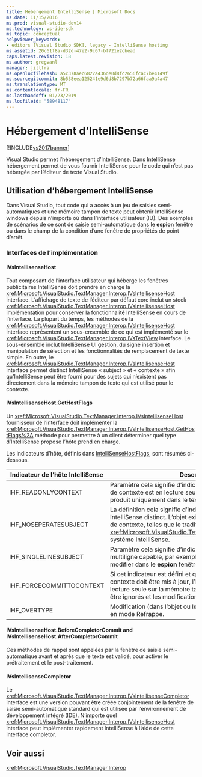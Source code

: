 ```yaml
---
title: Hébergement IntelliSense | Microsoft Docs
ms.date: 11/15/2016
ms.prod: visual-studio-dev14
ms.technology: vs-ide-sdk
ms.topic: conceptual
helpviewer_keywords:
- editors [Visual Studio SDK], legacy - IntelliSense hosting
ms.assetid: 20c61f8a-d32d-47e2-9c67-bf721e2cbead
caps.latest.revision: 18
ms.author: gregvanl
manager: jillfra
ms.openlocfilehash: a5c378aec6822a436de0d8fc2656fcac7be4149f
ms.sourcegitcommit: 8b538eea125241e9d6d8b7297b72a66faa9a4a47
ms.translationtype: MT
ms.contentlocale: fr-FR
ms.lasthandoff: 01/23/2019
ms.locfileid: "58948117"
---
```

# <a name="intellisense-hosting"></a>Hébergement d’IntelliSense
[!INCLUDE[vs2017banner](../includes/vs2017banner.md)]

Visual Studio permet l’hébergement d’IntelliSense. Dans IntelliSense hébergement permet de vous fournir IntelliSense pour le code qui n’est pas hébergée par l’éditeur de texte Visual Studio.  
  
## <a name="intellisense-hosting-usage"></a>Utilisation d’hébergement IntelliSense  
 Dans Visual Studio, tout code qui a accès à un jeu de saisies semi-automatiques et une mémoire tampon de texte peut obtenir IntelliSense windows depuis n’importe où dans l’interface utilisateur (IU). Des exemples de scénarios de ce sont de saisie semi-automatique dans le **espion** fenêtre ou dans le champ de la condition d’une fenêtre de propriétés de point d’arrêt.  
  
### <a name="implementation-interfaces"></a>Interfaces de l’implémentation  
  
#### <a name="ivsintellisensehost"></a>IVsIntellisenseHost  
 Tout composant de l’interface utilisateur qui héberge les fenêtres publicitaires IntelliSense doit prendre en charge la <xref:Microsoft.VisualStudio.TextManager.Interop.IVsIntellisenseHost> interface. L’affichage de texte de l’éditeur par défaut core inclut un stock <xref:Microsoft.VisualStudio.TextManager.Interop.IVsIntellisenseHost> implémentation pour conserver la fonctionnalité IntelliSense en cours de l’interface. La plupart du temps, les méthodes de la <xref:Microsoft.VisualStudio.TextManager.Interop.IVsIntellisenseHost> interface représentent un sous-ensemble de ce qui est implémenté sur le <xref:Microsoft.VisualStudio.TextManager.Interop.IVsTextView> interface. Le sous-ensemble inclut IntelliSense UI gestion, du signe insertion et manipulation de sélection et les fonctionnalités de remplacement de texte simple. En outre, le <xref:Microsoft.VisualStudio.TextManager.Interop.IVsIntellisenseHost> interface permet distinct IntelliSense « subject » et « contexte » afin qu’IntelliSense peut être fourni pour des sujets qui n’existent pas directement dans la mémoire tampon de texte qui est utilisé pour le contexte.  
  
#### <a name="ivsintellisensehostgethostflags"></a>IVsIntellisenseHost.GetHostFlags  
 Un <xref:Microsoft.VisualStudio.TextManager.Interop.IVsIntellisenseHost> fournisseur de l’interface doit implémenter la <xref:Microsoft.VisualStudio.TextManager.Interop.IVsIntellisenseHost.GetHostFlags%2A> méthode pour permettre à un client déterminer quel type d’IntelliSense propose l’hôte prend en charge.  
  
 Les indicateurs d’hôte, définis dans [IntelliSenseHostFlags](../extensibility/intellisensehostflags.md), sont résumés ci-dessous.  
  
|Indicateur de l’hôte IntelliSense|Description|  
|----------------------------|-----------------|  
|IHF_READONLYCONTEXT|Paramètre cela signifie d’indicateur que la mémoire tampon de contexte est en lecture seule et de modification se produit uniquement dans le texte de l’objet.|  
|IHF_NOSEPERATESUBJECT|La définition cela signifie d’indicateur qui il est sans objet IntelliSense distinct. L’objet existe dans la mémoire tampon de contexte, telles que le traditionnel <xref:Microsoft.VisualStudio.TextManager.Interop.IVsTextView> système IntelliSense.|  
|IHF_SINGLELINESUBJECT|Paramètre cela signifie d’indicateur qui n’est pas le sujet multiligne capable, par exemple, dans une seule ligne modifier dans le **espion** fenêtre.|  
|IHF_FORCECOMMITTOCONTEXT|Si cet indicateur est défini et que la mémoire tampon de contexte doit être mis à jour, l’hôte Active l’indicateur en lecture seule sur la mémoire tampon de contexte doivent être ignorés et les modifications pour continuer.|  
|IHF_OVERTYPE|Modification (dans l’objet ou le contexte) doit être effectuée en mode Refrappe.|  
  
#### <a name="ivsintellisensehostbeforecompletorcommit-and-ivsintellisensehostaftercompletorcommit"></a>IVsIntellisenseHost.BeforeCompletorCommit and IVsIntellisenseHost.AfterCompletorCommit  
 Ces méthodes de rappel sont appelées par la fenêtre de saisie semi-automatique avant et après que le texte est validé, pour activer le prétraitement et le post-traitement.  
  
#### <a name="ivsintellisensecompletor"></a>IVsIntellisenseCompletor  
 Le <xref:Microsoft.VisualStudio.TextManager.Interop.IVsIntellisenseCompletor> interface est une version pouvant être créée conjointement de la fenêtre de saisie semi-automatique standard qui est utilisée par l’environnement de développement intégré (IDE). N’importe quel <xref:Microsoft.VisualStudio.TextManager.Interop.IVsIntellisenseHost> interface peut implémenter rapidement IntelliSense à l’aide de cette interface completor.  
  
## <a name="see-also"></a>Voir aussi  
 <xref:Microsoft.VisualStudio.TextManager.Interop>
